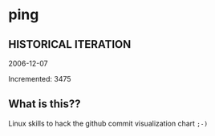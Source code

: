 # ping

## HISTORICAL ITERATION
2006-12-07

Incremented: 3475

## What is this?? 
Linux skills to hack the github commit visualization chart `;-)`
